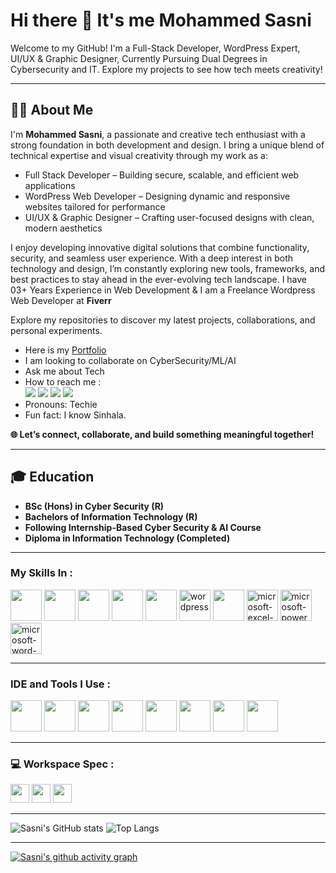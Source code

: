 # Hi there 👋 It's me Mohammed Sasni


<p>Welcome to my GitHub! I'm a Full-Stack Developer, WordPress Expert, UI/UX & Graphic Designer, Currently Pursuing Dual Degrees in Cybersecurity and IT.
Explore my projects to see how tech meets creativity! </p>

---

## 🧑‍💻 About Me


<p>I'm <b>Mohammed Sasni</b>, a passionate and creative tech enthusiast with a strong foundation in both development and design. I bring a unique blend of technical expertise and visual creativity through my work as a:

- Full Stack Developer – Building secure, scalable, and efficient web applications
- WordPress Web Developer – Designing dynamic and responsive websites tailored for performance
- UI/UX & Graphic Designer – Crafting user-focused designs with clean, modern aesthetics

I enjoy developing innovative digital solutions that combine functionality, security, and seamless user experience. With a deep interest in both technology and design, I’m constantly exploring new tools, frameworks, and best practices to stay ahead in the ever-evolving tech landscape. I have 03+ Years Experience in Web Development & I am a Freelance Wordpress Web Developer at **Fiverr**

Explore my repositories to discover my latest projects, collaborations, and personal experiments.

- Here is my [Portfolio](https://portfolio-under-constract-sasni-asm.netlify.app/)                                                 
- I am looking to collaborate on CyberSecurity/ML/AI
- Ask me about Tech
- How to reach me :
<br /> [<img src="https://img.shields.io/badge/LinkedIn-0077B5?style=for-the-badge&logo=linkedin&logoColor=white" />](https://www.linkedin.com/in/mohammed-sasni/) [<img src="https://img.shields.io/badge/Instagram-E4405F?style=for-the-badge&logo=instagram&logoColor=white" />](https://www.instagram.com/sasni_saheed?igsh=ZTh2MzhvYXU5NTFz) [<img src="https://img.shields.io/badge/Facebook-1877F2?style=for-the-badge&logo=facebook&logoColor=white" />](https://www.facebook.com/share/PRKCwDJfERpJepRn/?mibextid=qi2Omg) [<img src="https://img.shields.io/badge/Gmail-D14836?style=for-the-badge&logo=gmail&logoColor=white" />](mailto:sasniasms@gmail.com) 
- Pronouns: Techie
- Fun fact: I know Sinhala.

**🌐 Let’s connect, collaborate, and build something meaningful together!**</p>

---

## 🎓 Education 

- **BSc (Hons) in Cyber Security (R)**
- **Bachelors of Information Technology (R)**
- **Following Internship-Based Cyber Security & AI Course**
- **Diploma in Information Technology (Completed)**

---







### My Skills In :
<img height="50" width="50" src="https://img.icons8.com/color/48/000000/python.png" /> <img height="50" width="50" src="https://img.icons8.com/color/48/000000/c-programming.png" /> <img height="50" width="50" src="https://img.icons8.com/color/48/000000/html-5.png" /> <img height="50" width="50" src="https://img.icons8.com/color/48/000000/css3.png" /> <img height="50" width="50" src="https://img.icons8.com/color/48/000000/javascript.png"/> 
<img width="50" height="50" src="https://img.icons8.com/fluency/48/wordpress.png" alt="wordpress"/>
<img height="50" width="50" src="https://img.icons8.com/fluent/48/000000/arduino.png"/> <img width="50" height="50" src="https://img.icons8.com/fluency/48/microsoft-excel-2019.png" alt="microsoft-excel-2019"/> <img width="50" height="50" src="https://img.icons8.com/color/48/microsoft-powerpoint-2019--v1.png" alt="microsoft-powerpoint-2019--v1"/> <img width="50" height="50" src="https://img.icons8.com/color/48/microsoft-word-2019--v2.png" alt="microsoft-word-2019--v2"/>

---

### IDE and Tools I Use :
<img height="50" width="50" src="https://img.icons8.com/color/48/000000/visual-studio-code-2019.png"/> <img height="50" width="50" src="https://img.icons8.com/color/48/000000/pycharm.png"/> <img height="50" width="50" src="https://img.icons8.com/color/50/000000/git.png"/> <img height="50" width="50" src="https://img.icons8.com/dusk/64/000000/anaconda.png"/> <img height="50" src="https://img.icons8.com/color/480/null/notion--v1.png" /> <img height="50" width="50" src="https://img.icons8.com/doodle/48/000000/adobe-photoshop.png"/> <img height="50" width="50" src="https://img.icons8.com/color/48/000000/figma--v1.png"/> <img height="50" src="https://img.icons8.com/?size=100&id=sBo1RJ3rjbje&format=png&color=000000"/> 

---

### 💻 Workspace Spec :
<img height="30" src="https://img.shields.io/badge/HP-Victus_15-ED1C24?style=for-the-badge&logo=hp&logoColor=white"/> <img height="30" src="https://img.shields.io/badge/NVIDIA-Geforce RTX3050-76B900?style=for-the-badge&logo=nvidia&logoColor=white"/>  <img height="30" src="https://img.shields.io/badge/AMD-Ryzen_5_5600H-ED1C24?style=for-the-badge&logo=amd&logoColor=white"/> 

---


![Sasni's GitHub stats](https://github-readme-stats.vercel.app/api?username=Mohammed-Sasni&theme=dark&show_icons=true&&hide=issues,contribs) 
![Top Langs](https://github-readme-stats.vercel.app/api/top-langs/?username=Mohammed-Sasni&layout=compact&theme=radical)

---

[![Sasni's github activity graph](https://github-readme-activity-graph.vercel.app/graph?username=Mohammed-Sasni&bg_color=000000&color=ffffff&line=07ed6b&point=ffffff&area=true&hide_border=true)](https://github.com/ashutosh00710/github-readme-activity-graph)




